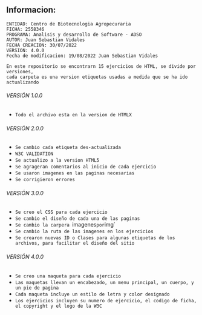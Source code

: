 ## Informacion:

    ENTIDAD: Centro de Biotecnologia Agropecuraria
    FICHA: 2558346
    PROGRAMA: Analisis y desarrollo de Software - ADSO
    AUTOR: Juan Sebastian Vidales
    FECHA CREACION: 30/07/2022
    VERSION: 4.0.0
    Fecha de modificacion: 19/08/2022 Juan Sebastian Vidales
    
    En este repositorio se encontrarn 15 ejercicios de HTML, se divide por versiones, 
    cada carpeta es una version etiquetas usadas a medida que se ha ido actualizando

###### VERSIÓN 1.0.0
- `Todo el archivo esta en la version de HTMLX`


###### VERSIÓN 2.0.0
- `Se cambio cada etiqueta des-actualizada`
- `W3C VALIDATION`
- `Se actualizo a la version HTML5`
- `Se agrageran comentarios al inicio de cada ejercicio`
- `Se usaron imagenes en las paginas necesarias`
- `Se corrigieron errores`


###### VERSIÓN 3.0.0
-  `Se creo el CSS para cada ejercicio`
-  `Se cambio el diseño de cada una de las paginas`
-  `Se cambio la carpera `imagenes` por `img`
-  `Se cambio la ruta de las imagenes en los ejercicios`
-  `Se crearon nuevas ID o Clases para algunas etiquetas de los archivos, para facilitar el diseño del sitio`


###### VERSIÓN 4.0.0
-  `Se creo una maqueta para cada ejercicio`
-  `Las maquetas llevan un encabezado, un menu principal, un cuerpo, y un pie de pagina`
-  `Cada maqueta incluye un estilo de letra y color designado`
-  `Los ejercicios incluyen su numero de ejercicio, el codigo de ficha, el copyright y el logo de la W3C`
